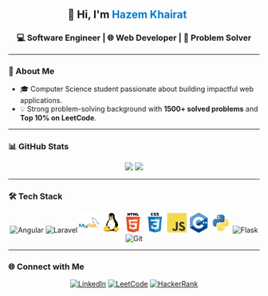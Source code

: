 <h2 align="center">
  👋 Hi, I'm <span style="color:#007acc;">Hazem Khairat</span>
  <img src="https://upload.wikimedia.org/wikipedia/commons/f/fe/Flag_of_Egypt.svg" width="22" height="15">
</h2>
<h3 align="center">💻 Software Engineer | 🌐 Web Developer | 🧩 Problem Solver</h3>

---

### 🚀 About Me
- 🎓 Computer Science student passionate about building impactful web applications.  
- 💡 Strong problem-solving background with **1500+ solved problems** and **Top 10% on LeetCode**.  
---

### 📊 GitHub Stats
<p align="center">
  <img src="https://github-readme-stats.vercel.app/api?username=HazemKhairat&show_icons=true&theme=default&hide_border=true" width="48%"/>
  <img src="https://streak-stats.demolab.com?user=HazemKhairat&theme=default&hide_border=true" width="48%"/>
</p>

---

### 🛠️ Tech Stack
<p align="center">
  <img src="https://angular.io/assets/images/logos/angular/angular.svg" width="40" alt="Angular"/>
  <img src="https://cdn.worldvectorlogo.com/logos/laravel-2.svg" width="40" alt="Laravel"/>
  <img src="https://raw.githubusercontent.com/devicons/devicon/master/icons/mysql/mysql-original-wordmark.svg" width="40" alt="MySQL"/>
  <img src="https://raw.githubusercontent.com/devicons/devicon/master/icons/linux/linux-original.svg" width="40" alt="Linux"/>
  <img src="https://raw.githubusercontent.com/devicons/devicon/master/icons/html5/html5-original-wordmark.svg" width="40" alt="HTML"/>
  <img src="https://raw.githubusercontent.com/devicons/devicon/master/icons/css3/css3-original-wordmark.svg" width="40" alt="CSS"/>
  <img src="https://raw.githubusercontent.com/devicons/devicon/master/icons/javascript/javascript-original.svg" width="40" alt="JavaScript"/>
  <img src="https://raw.githubusercontent.com/devicons/devicon/master/icons/cplusplus/cplusplus-original.svg" width="40" alt="C++"/>
  <img src="https://raw.githubusercontent.com/devicons/devicon/master/icons/python/python-original.svg" width="40" alt="Python"/>
  <img src="https://cdn.worldvectorlogo.com/logos/flask.svg" width="40" alt="Flask"/>
  <img src="https://www.vectorlogo.zone/logos/git-scm/git-scm-icon.svg" width="40" alt="Git"/>
</p>

---

### 🌐 Connect with Me
<p align="center">
  <a href="https://www.linkedin.com/in/hazem-khairat-684538284/"><img src="https://cdn-icons-png.flaticon.com/512/174/174857.png" width="40" alt="LinkedIn"/></a>
  <a href="https://leetcode.com/u/hazemkhairat4/"><img src="https://upload.wikimedia.org/wikipedia/commons/1/19/LeetCode_logo_black.png" width="40" alt="LeetCode"/></a>
  <a href="https://www.hackerrank.com/profile/hazemkhairat4"><img src="https://upload.wikimedia.org/wikipedia/commons/4/40/HackerRank_Icon-1000px.png" width="40" alt="HackerRank"/></a>
</p>
